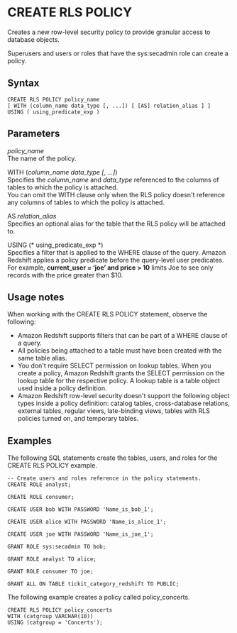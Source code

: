 # CREATE RLS POLICY<a name="r_CREATE_RLS_POLICY"></a>

Creates a new row\-level security policy to provide granular access to database objects\.

Superusers and users or roles that have the sys:secadmin role can create a policy\.

## Syntax<a name="r_CREATE_RLS_POLICY-synopsis"></a>

```
CREATE RLS POLICY policy_name
[ WITH (column_name data_type [, ...]) [ [AS] relation_alias ] ]
USING ( using_predicate_exp )
```

## Parameters<a name="r_CREATE_RLS_POLICY-parameters"></a>

 *policy\_name*   
The name of the policy\.

WITH \(*column\_name data\_type \[, \.\.\.\]*\)   
Specifies the *column\_name* and *data\_type* referenced to the columns of tables to which the policy is attached\.   
You can omit the WITH clause only when the RLS policy doesn't reference any columns of tables to which the policy is attached\.

AS *relation\_alias*  
Specifies an optional alias for the table that the RLS policy will be attached to\.

USING \(* using\_predicate\_exp *\)  
Specifies a filter that is applied to the WHERE clause of the query\. Amazon Redshift applies a policy predicate before the query\-level user predicates\. For example, **current\_user = ‘joe’ and price > 10** limits Joe to see only records with the price greater than $10\.

## Usage notes<a name="r_CREATE_RLS_POLICY-usage"></a>

When working with the CREATE RLS POLICY statement, observe the following:
+ Amazon Redshift supports filters that can be part of a WHERE clause of a query\.
+ All policies being attached to a table must have been created with the same table alias\.
+ You don't require SELECT permission on lookup tables\. When you create a policy, Amazon Redshift grants the SELECT permission on the lookup table for the respective policy\. A lookup table is a table object used inside a policy definition\. 
+ Amazon Redshift row\-level security doesn't support the following object types inside a policy definition: catalog tables, cross\-database relations, external tables, regular views, late\-binding views, tables with RLS policies turned on, and temporary tables\.

## Examples<a name="r_CREATE_RLS_POLICY-examples"></a>

The following SQL statements create the tables, users, and roles for the CREATE RLS POLICY example\.

```
-- Create users and roles reference in the policy statements.
CREATE ROLE analyst;

CREATE ROLE consumer;

CREATE USER bob WITH PASSWORD 'Name_is_bob_1';

CREATE USER alice WITH PASSWORD 'Name_is_alice_1';

CREATE USER joe WITH PASSWORD 'Name_is_joe_1';

GRANT ROLE sys:secadmin TO bob;

GRANT ROLE analyst TO alice;

GRANT ROLE consumer TO joe;

GRANT ALL ON TABLE tickit_category_redshift TO PUBLIC;
```

The following example creates a policy called policy\_concerts\.

```
CREATE RLS POLICY policy_concerts
WITH (catgroup VARCHAR(10))
USING (catgroup = 'Concerts');
```